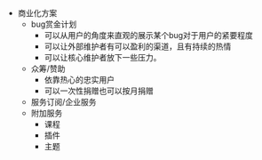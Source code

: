 - 商业化方案
	- bug赏金计划
		- 可以从用户的角度来直观的展示某个bug对于用户的紧要程度
		- 可以让外部维护者有可以盈利的渠道，且有持续的热情
		- 可以让核心维护者放下一些压力。
	- 众筹/赞助
		- 依靠热心的忠实用户
		- 可以一次性捐赠也可以按月捐赠
	- 服务订阅/企业服务
	- 附加服务
		- 课程
		- 插件
		- 主题

